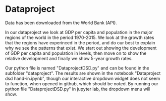 # Dataproject

Data has been downloaded from the World Bank (API).

In our dataproject we look at GDP per capita and population in the major regions of the world in the period 1970-2015. We look at the growth rates that the regions have experinced in the period, and do our best to explain why we see the patterns that exist. We start out showing the development of GDP per capita and population in levels, then move on to show the relative development and finally we show 5-year growth rates.

Our python file is named "DataprojectDSD.py" and can be found in the subfolder "dataproject". The results are shown in the notebook "Dataproject dsd hand-in.ipynb", though our interactive dropdown widget does not seem to function, when opened in github, which should be noted. By running our python file "DataprojectDSD.py" in jupyter lab, the dropdown menu will show.